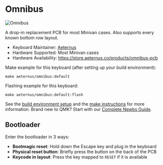 # Omnibus

![Omnibus](https://cdn.shopify.com/s/files/1/0501/5080/1588/products/IMG_9986_1024x1024@2x.jpg?v=1629070461)

A drop-in replacement PCB for most Minivan cases. Also supports every known bottom row layout.

* Keyboard Maintainer: [Aeternus](https://github.com/AeternusCo)
* Hardware Supported: Most Minivan cases
* Hardware Availability: https://store.aeternus.co/products/omnibus-pcb

Make example for this keyboard (after setting up your build environment):

    make aeternus/omnibus:default

Flashing example for this keyboard:

    make aeternus/omnibus:default:flash

See the [build environment setup](https://docs.qmk.fm/#/getting_started_build_tools) and the [make instructions](https://docs.qmk.fm/#/getting_started_make_guide) for more information. Brand new to QMK? Start with our [Complete Newbs Guide](https://docs.qmk.fm/#/newbs).

## Bootloader

Enter the bootloader in 3 ways:

* **Bootmagic reset**: Hold down the Escape key and plug in the keyboard
* **Physical reset button**: Briefly press the button on the back of the PCB
* **Keycode in layout**: Press the key mapped to `RESET` if it is available